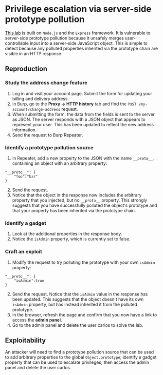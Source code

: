 # Privilege escalation via server-side prototype pollution

[This lab](https://portswigger.net/web-security/prototype-pollution/server-side/lab-privilege-escalation-via-server-side-prototype-pollution) is built on `Node.js` and the `Express` framework. It is vulnerable to server-side prototype pollution because it unsafely merges user-controllable input into a server-side JavaScript object. This is simple to detect because any polluted properties inherited via the prototype chain are visible in an HTTP response.

## Reproduction

### Study the address change feature

1. Log in and visit your account page. Submit the form for updating your billing and delivery address.
2. In Burp, go to the **Proxy -> HTTP history** tab and find the `POST /my-account/change-address` request.
3. When submitting the form, the data from the fields is sent to the server as JSON. The server responds with a JSON object that appears to represent your user. This has been updated to reflect the new address information.
4. Send the request to Burp Repeater.

### Identify a prototype pollution source

1. In Repeater, add a new property to the JSON with the name `__proto__`, containing an object with an arbitrary property:

```text
"__proto__": {
    "foo":"bar"
}
```

2. Send the request.
3. Notice that the object in the response now includes the arbitrary property that you injected, but no `__proto__` property. This strongly suggests that you have successfully polluted the object's prototype and that your property has been inherited via the prototype chain.

### Identify a gadget

1. Look at the additional properties in the response body.
2. Notice the `isAdmin` property, which is currently set to false.

### Craft an exploit

1. Modify the request to try polluting the prototype with your own `isAdmin` property:

```text
"__proto__": {
    "isAdmin":true
}
```

2. Send the request. Notice that the `isAdmin` value in the response has been updated. This suggests that the object doesn't have its own `isAdmin` property, but has instead inherited it from the polluted prototype.
3. In the browser, refresh the page and confirm that you now have a link to access the **admin panel**.
4. Go to the admin panel and delete the user carlos to solve the lab.

## Exploitability

An attacker will need to find a prototype pollution source that can be used to add arbitrary properties to the global `Object.prototype`; identify a gadget property that can be used to escalate  privileges; then access the admin panel and delete the user carlos. 
